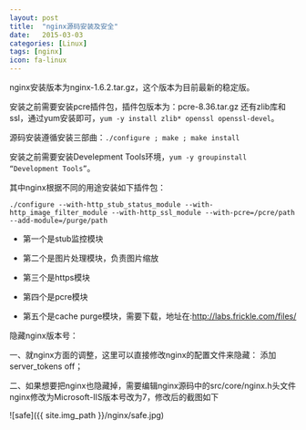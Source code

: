 ```yaml
---
layout: post
title:  "nginx源码安装及安全"
date:   2015-03-03
categories: [Linux]
tags: [nginx]
icon: fa-linux
---
```


nginx安装版本为nginx-1.6.2.tar.gz，这个版本为目前最新的稳定版。

安装之前需要安装pcre插件包，插件包版本为：pcre-8.36.tar.gz
还有zlib库和ssl，通过yum安装即可，`yum -y install zlib* openssl openssl-devel`。

源码安装遵循安装三部曲：`./configure ; make ; make install`

安装之前需要安装Develepment Tools环境，`yum -y groupinstall “Development Tools”`。

其中nginx根据不同的用途安装如下插件包：

```
./configure --with-http_stub_status_module --with-http_image_filter_module --with-http_ssl_module --with-pcre=/pcre/path --add-module=/purge/path
```

* 第一个是stub监控模块

* 第二个是图片处理模块，负责图片缩放

* 第三个是https模块

* 第四个是pcre模块

* 第五个是cache purge模块，需要下载，地址在:<http://labs.frickle.com/files/>

隐藏nginx版本号：

一、就nginx方面的调整，这里可以直接修改nginx的配置文件来隐藏：
添加server_tokens off；

二、如果想要把nginx也隐藏掉，需要编辑nginx源码中的src/core/nginx.h头文件nginx修改为Microsoft-IIS版本号改为7，修改后的截图如下

![safe]({{ site.img_path }}/nginx/safe.jpg)


